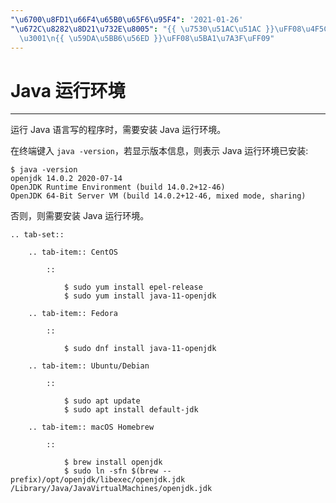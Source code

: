 ```yaml
---
"\u6700\u8FD1\u66F4\u65B0\u65F6\u95F4": '2021-01-26'
"\u672C\u8282\u8D21\u732E\u8005": "{{ \u7530\u51AC\u51AC }}\uFF08\u4F5C\u8005\uFF09\
  \u3001\n{{ \u59DA\u5BB6\u56ED }}\uFF08\u5BA1\u7A3F\uFF09"
---
```


# Java 运行环境

______________________________________________________________________

运行 Java 语言写的程序时，需要安装 Java 运行环境。

在终端键入 `java -version`，若显示版本信息，则表示 Java 运行环境已安装:

```
$ java -version
openjdk 14.0.2 2020-07-14
OpenJDK Runtime Environment (build 14.0.2+12-46)
OpenJDK 64-Bit Server VM (build 14.0.2+12-46, mixed mode, sharing)
```

否则，则需要安装 Java 运行环境。

```{eval-rst}
.. tab-set::

    .. tab-item:: CentOS

        ::

            $ sudo yum install epel-release
            $ sudo yum install java-11-openjdk

    .. tab-item:: Fedora

        ::

            $ sudo dnf install java-11-openjdk

    .. tab-item:: Ubuntu/Debian

        ::

            $ sudo apt update
            $ sudo apt install default-jdk

    .. tab-item:: macOS Homebrew

        ::

            $ brew install openjdk
            $ sudo ln -sfn $(brew --prefix)/opt/openjdk/libexec/openjdk.jdk /Library/Java/JavaVirtualMachines/openjdk.jdk
```
